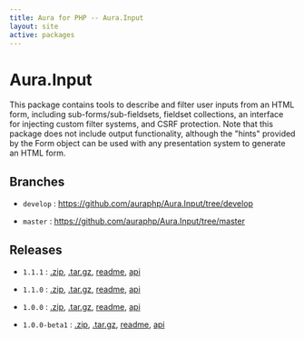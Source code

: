 ```yaml
---
title: Aura for PHP -- Aura.Input
layout: site
active: packages
---
```


Aura.Input
==========

This package contains tools to describe and filter user inputs from an HTML form, including sub-forms/sub-fieldsets, fieldset collections, an interface for injecting custom filter systems, and CSRF protection. Note that this package does not include output functionality, although the "hints" provided by the Form object can be used with any presentation system to generate an HTML form.

Branches
--------

- `develop` : <https://github.com/auraphp/Aura.Input/tree/develop>

- `master` : <https://github.com/auraphp/Aura.Input/tree/master>

Releases
--------

- `1.1.1` : [.zip](https://github.com/auraphp/Aura.Input/zipball/1.1.1), [.tar.gz](https://github.com/auraphp/Aura.Input/tarball/1.1.1), [readme](1.1.1/), [api](1.1.1/api/)

- `1.1.0` : [.zip](https://github.com/auraphp/Aura.Input/zipball/1.1.0), [.tar.gz](https://github.com/auraphp/Aura.Input/tarball/1.1.0), [readme](1.1.0/), [api](1.1.0/api/)

- `1.0.0` : [.zip](https://github.com/auraphp/Aura.Input/zipball/1.0.0), [.tar.gz](https://github.com/auraphp/Aura.Input/tarball/1.0.0), [readme](1.0.0/), [api](1.0.0/api/)

- `1.0.0-beta1` : [.zip](https://github.com/auraphp/Aura.Input/zipball/1.0.0-beta1), [.tar.gz](https://github.com/auraphp/Aura.Input/tarball/1.0.0-beta1), [readme](1.0.0-beta1/), [api](1.0.0-beta1/api/)
